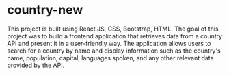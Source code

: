 # country-new
This project is built using React JS, CSS, Bootstrap, HTML.
The goal of this project was to build a frontend application that retrieves data from a country API
and present it in a user-friendly way.
The application allows users to search for a country by name and display information such as the country's name,
population, capital, languages spoken, and any other relevant data provided by the API.
